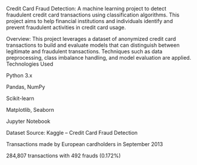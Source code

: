 Credit Card Fraud Detection:
A machine learning project to detect fraudulent credit card transactions using classification algorithms. This project aims to help financial institutions and individuals identify and prevent fraudulent activities in credit card usage.

 Overview:
This project leverages a dataset of anonymized credit card transactions to build and evaluate models that can distinguish between legitimate and fraudulent transactions. Techniques such as data preprocessing, class imbalance handling, and model evaluation are applied.
 Technologies Used
 
 Python 3.x

Pandas, NumPy

Scikit-learn

Matplotlib, Seaborn

Jupyter Notebook

Dataset
Source: Kaggle – Credit Card Fraud Detection

Transactions made by European cardholders in September 2013

284,807 transactions with 492 frauds (0.172%)
